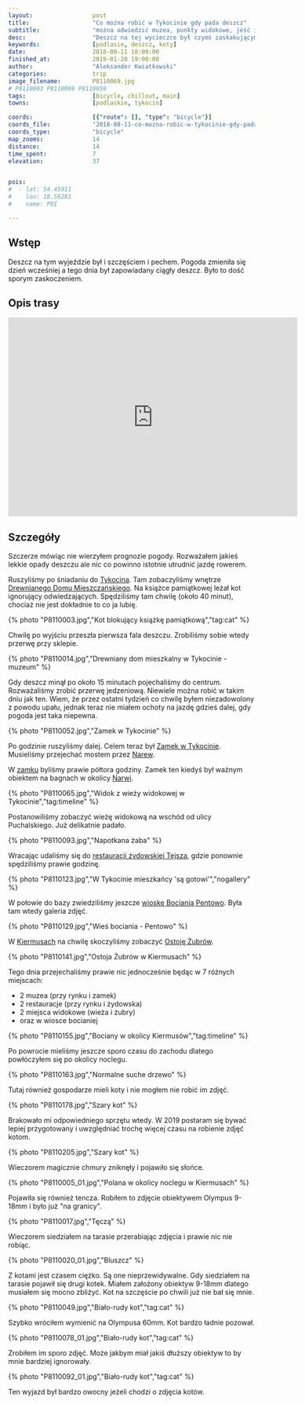 ```yaml
---
layout:                 post
title:                  "Co można robić w Tykocinie gdy pada deszcz"
subtitle:               "można odwiedzić muzea, punkty widokowe, jeść i czekać na lepszą pogodę"
desc:                   "Deszcz na tej wycieczce był czymś zaskakującym. Uniemożliwił on jazdę i zmusił do odwiedzenia miejsc, które aż tak mnie nie interesują. Odwiedziliśmy 2 muzea, 2 punkty widokowe, 2 restauracje i wioskę bocianią."
keywords:               [podlasie, deszcz, koty]
date:                   2018-08-11 18:00:00
finished_at:            2019-01-20 19:00:00
author:                 "Aleksander Kwiatkowski"
categories:             trip
image_filename:         P8110069.jpg
# P8110003 P8110069 P8110059
tags:                   [bicycle, chillout, main]
towns:                  [podlaskie, tykocin]

coords:                 [{"route": [], "type": "bicycle"}]
coords_file:            "2018-08-11-co-mozna-robic-w-tykocinie-gdy-pada-deszcz.json"
coords_type:            "bicycle"
map_zooms:              14
distance:               14
time_spent:             7
elevation:              37


pois:
#  - lat: 54.45911
#    lon: 18.56281
#    name: POI

---
```


[wiki-tykocin]: https://pl.wikipedia.org/wiki/Tykocin
[wiki-narew]: https://pl.wikipedia.org/wiki/Narew
[wiki-kierumusy]: https://pl.wikipedia.org/wiki/Kiermusy

[tykocin-dom]: http://placczarnieckiego10.net/
[tykocin-zamek]: http://www.zamekwtykocinie.pl/
[tejsza]: http://tejsza.eu/
[pentowo-bociany]: http://www.pentowo.pl/
[kiermusy-zubry]: http://kiermusy.com.pl/pl/atrakcje/pierwsza-w-polsce-prywatna-ostoya-zubra-w-kiermusach/

## Wstęp

Deszcz na tym wyjeździe był i szczęściem i pechem. Pogoda zmieniła się dzień
wcześniej a tego dnia był zapowiadany ciągły deszcz. Było to dość sporym zaskoczeniem.

## Opis trasy

<iframe height='405' width='590' frameborder='0' allowtransparency='true' scrolling='no' src='https://www.strava.com/activities/1767937186/embed/2487667a9f0eaa5a4e76d667e8038d2d23bf7361'></iframe>

## Szczegóły

Szczerze mówiąc nie wierzyłem prognozie pogody. Rozważałem jakieś lekkie
opady deszczu ale nic co powinno istotnie utrudnić jazdę rowerem.

Ruszyliśmy po śniadaniu do [Tykocina][wiki-tykocin]. Tam zobaczyliśmy wnętrze
[Drewnianego Domu Mieszczańskiego][tykocin-dom]. Na książce pamiątkowej leżał
kot ignorujący odwiedzających. Spędziliśmy tam chwilę (około 40 minut), chociaż nie jest
dokładnie to co ja lubię.

{% photo "P8110003.jpg","Kot blokujący książkę pamiątkową","tag:cat" %}

Chwilę po wyjściu przeszła pierwsza fala deszczu. Zrobiliśmy sobie wtedy przerwę przy
sklepie.

{% photo "P8110014.jpg","Drewniany dom mieszkalny w Tykocinie - muzeum" %}

Gdy deszcz minął po około 15 minutach pojechaliśmy do centrum. Rozważaliśmy
zrobić przerwę jedzeniową. Niewiele można robić w takim dniu jak ten.
Wiem, że przez ostatni tydzień co chwilę byłem niezadowolony z powodu upału,
jednak teraz nie miałem ochoty na jazdę gdzieś dalej, gdy pogoda jest taka
niepewna.

{% photo "P8110052.jpg","Zamek w Tykocinie" %}

Po godzinie ruszyliśmy dalej. Celem teraz był [Zamek w Tykocinie][tykocin-zamek].
Musieliśmy przejechać mostem przez [Narew][wiki-narew].

W [zamku][tykocin-zamek] byliśmy prawie półtora godziny. Zamek ten kiedyś był
ważnym obiektem na bagnach w okolicy [Narwi][wiki-narew].

{% photo "P8110065.jpg","Widok z wieży widokowej w Tykocinie","tag:timeline" %}

Postanowiliśmy zobaczyć wieżę widokową na wschód od ulicy Puchalskiego.
Już delikatnie padało.

{% photo "P8110093.jpg","Napotkana żaba" %}

Wracając udaliśmy się do [restauracji żydowskiej Tejsza][tejsza], gdzie ponownie
spędziliśmy prawie godzinę.

{% photo "P8110123.jpg","W Tykocinie mieszkańcy 'są gotowi'","nogallery" %}

W połowie do bazy zwiedziliśmy jeszcze [wioskę Bocianią Pentowo][pentowo-bociany].
Była tam wtedy galeria zdjęć.

{% photo "P8110129.jpg","Wieś bociania - Pentowo" %}

W [Kiermusach][wiki-kierumusy] na chwilę skoczyliśmy zobaczyć [Ostoję Żubrów][kiermusy-zubry].

{% photo "P8110141.jpg","Ostoja Żubrów w Kiermusach" %}

Tego dnia przejechaliśmy prawie nic jednocześnie będąc w 7 różnych miejscach:
* 2 muzea (przy rynku i zamek)
* 2 restauracje (przy rynku i żydowska)
* 2 miejsca widokowe (wieża i żubry)
* oraz w wiosce bocianiej

{% photo "P8110155.jpg","Bociany w okolicy Kiermusów","tag:timeline" %}

Po powrocie mieliśmy jeszcze sporo czasu do zachodu dlatego powłóczyłem się po okolicy noclegu.

{% photo "P8110163.jpg","Normalne suche drzewo" %}

Tutaj również gospodarze mieli koty i nie mogłem nie robić im zdjęć.

{% photo "P8110178.jpg","Szary kot" %}

Brakowało mi odpowiedniego sprzętu wtedy. W 2019 postaram się bywać lepiej przygotowany
i uwzględniać trochę więcej czasu na robienie zdjęć kotom.

{% photo "P8110205.jpg","Szary kot" %}

Wieczorem magicznie chmury zniknęły i pojawiło się słońce.

{% photo "P8110005_01.jpg","Polana w okolicy noclegu w Kiermusach" %}

Pojawiła się również tencza. Robiłem to zdjęcie obiektywem Olympus 9-18mm i było
już "na granicy".

{% photo "P8110017.jpg","Tęczą" %}

Wieczorem siedziałem na tarasie przerabiając zdjęcia i prawie nic nie robiąc.

{% photo "P8110020_01.jpg","Bluszcz" %}

Z kotami jest czasem ciężko. Są one nieprzewidywalne. Gdy siedziałem na tarasie
pojawił się drugi kotek. Miałem założony obiektyw 9-18mm dlatego musiałem się
mocno zbliżyć. Kot na szczęście po chwili już nie bał się mnie.

{% photo "P8110049.jpg","Biało-rudy kot","tag:cat" %}

Szybko wróciłem wymienić na Olympusa 60mm. Kot bardzo ładnie pozował.

{% photo "P8110078_01.jpg","Biało-rudy kot","tag:cat" %}

Zrobiłem im sporo zdjęć. Może jakbym miał jakiś dłuższy obiektyw to by mnie
bardziej ignorowały.

{% photo "P8110092_01.jpg","Biało-rudy kot","tag:cat" %}

Ten wyjazd był bardzo owocny jeżeli chodzi o zdjęcia kotów.
